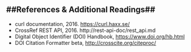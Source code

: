 ##**References & Additional Readings**##
---
+ curl documentation, 2016.  https://curl.haxx.se/
+ CrossRef REST API, 2016. http://rest-api-doc/rest_api.md
+ Digital Object Identifier (DOI) Handbook, https://www.doi.org/hb.html
+ DOI Citation Formatter beta, http://crosscite.org/citeproc/